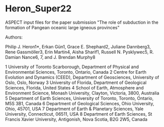 # Heron_Super22

ASPECT input files for the paper submission "The role of subduction in the formation of Pangean oceanic large igneous provinces" 

Authors: 

Philip J. Heron1*, 
Erkan Gün1, 
Grace E. Shephard2, 
Juliane Dannberg3, 
Rene Gassmöller3, 
Erin Martin4, 
Aisha Sharif1, 
Russell N. Pysklywec5, 
R. Damian Nance6, 7, 
and J. Brendan Murphy8

1 University of Toronto Scarborough, Department of Physical and Environmental Sciences, Toronto, Ontario, Canada
2 Centre for Earth Evolution and Dynamics (CEED), Department of Geosciences, University of Oslo, Oslo, Norway
3 University of Florida, Department of Geological Sciences, Florida, United States
4 School of Earth, Atmosphere and Environment Science, Monash University, Clayton, Victoria, 3800, Australia 
5 Department of Earth Sciences, University of Toronto, Toronto, Ontario, M5S 3B1, Canada
6 Department of Geological Sciences, Ohio University, Ohio, 45701, USA
7 Department of Earth & Planetary Sciences, Yale University, Connecticut, 06511, USA
8 Department of Earth Sciences, St Francis Xavier University, Antigonish, Nova Scotia, B2G 2W5, Canada
